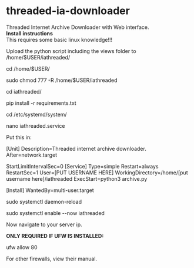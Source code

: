 # threaded-ia-downloader
Threaded Internet Archive Downloader with Web interface.
<br>**Install instructions**
<br>This requires some basic linux knowledge!!!

Upload the python script including the views folder to /home/$USER/iathreaded/

cd /home/$USER/

sudo chmod 777 -R /home/$USER/iathreaded

cd iathreaded/

pip install -r requirements.txt

cd /etc/systemd/system/

nano iathreaded.service

Put this in:

[Unit]
Description=Threaded internet archive downloader.
After=network.target

StartLimitIntervalSec=0
[Service]
Type=simple
Restart=always
RestartSec=1
User=[PUT USERNAME HERE]
WorkingDirectory=/home/[put username here]/iathreaded
ExecStart=python3 archive.py


[Install]
WantedBy=multi-user.target


sudo systemctl daemon-reload

sudo systemctl enable --now iathreaded


Now navigate to your server ip.

**ONLY REQUIRED IF UFW IS INSTALLED:**

ufw allow 80

For other firewalls, view their manual.
